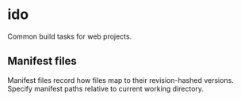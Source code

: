 # ido

Common build tasks for web projects.

## Manifest files

Manifest files record how files map to their revision-hashed versions.
Specify manifest paths relative to current working directory.

